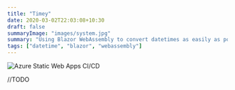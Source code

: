 ```yaml
---
title: "Timey"
date: 2020-03-02T22:03:08+10:30
draft: false
summaryImage: "images/system.jpg"
summary: "Using Blazor WebAssembly to convert datetimes as easily as possible."
tags: ["datetime", "blazor", "webassembly"]
---
```


![Azure Static Web Apps CI/CD](https://github.com/fordprefect480/timey/workflows/Azure%20Static%20Web%20Apps%20CI/CD/badge.svg)

//TODO

